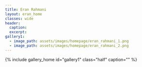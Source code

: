 ```yaml
---
title: Eran Rahmani
layout: eran_home
classes: wide
header:
  caption:
  excerpt:
gallery1:
  - image_path: assets/images/homepage/eran_rahmani_1.png
  - image_path: assets/images/homepage/eran_rahmani_2.png
---
```


{% include gallery_home id="gallery1" class="half" caption="" %}
